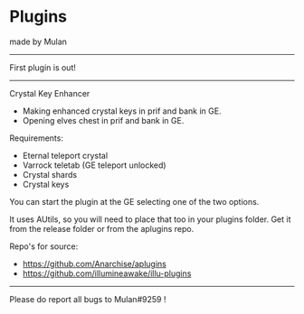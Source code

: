 # Plugins

made by Mulan

---

First plugin is out!

---
Crystal Key Enhancer
- Making enhanced crystal keys in prif and bank in GE.
- Opening elves chest in prif and bank in GE.

Requirements:
- Eternal teleport crystal
- Varrock teletab (GE teleport unlocked)
- Crystal shards
- Crystal keys


You can start the plugin at the GE selecting one of the two options.

It uses AUtils, so you will need to place that too in your plugins folder.
Get it from the release folder or from the aplugins repo.


Repo's for source: 
- https://github.com/Anarchise/aplugins
- https://github.com/illumineawake/illu-plugins

---
Please do report all bugs to Mulan#9259 !
